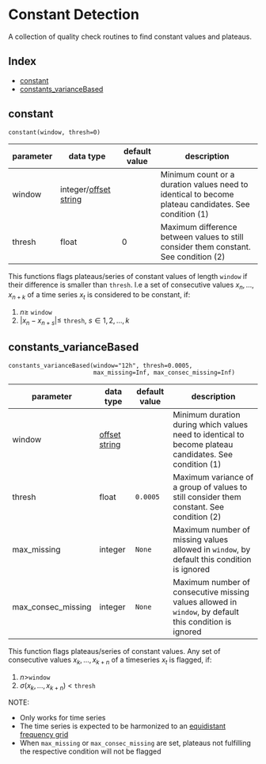# Constant Detection

A collection of quality check routines to find constant values and plateaus.

## Index

- [constant](#constant)
- [constants_varianceBased](#constants_variancebased)


## constant

```
constant(window, thresh=0)
```

| parameter | data type                                                             | default value | description                                                                                          |
|-----------|-----------------------------------------------------------------------|---------------|------------------------------------------------------------------------------------------------------|
| window    | integer/[offset string](docs/ParameterDescriptions.md#offset-strings) |               | Minimum count or a duration values need to identical to become plateau candidates. See condition (1) |
| thresh    | float                                                                 |             0 | Maximum difference between values to still consider them constant. See condition (2)                 |

This functions flags plateaus/series of constant values of length `window` if
their difference is smaller than `thresh`. I.e a set of consecutive values
$`x_n, ..., x_{n+k}`$ of a time series $`x_t`$ is considered to be constant,
if:
1. $`n \ge `$ `window`
2. $`|x_n - x_{n+s}| \le `$ `thresh`, $`s \in {1,2, ..., k}`$


## constants_varianceBased

```
constants_varianceBased(window="12h", thresh=0.0005,
                        max_missing=Inf, max_consec_missing=Inf)
```

| parameter          | data type                                                     | default value | description                                                                                            |
| ------             | ------                                                        | ------        | ----                                                                                                   |
| window             | [offset string](docs/ParameterDescriptions.md#offset-strings) |               | Minimum duration during which values need to identical to become plateau candidates. See condition (1) |
| thresh             | float                                                         | `0.0005`      | Maximum variance of a group of values to still consider them constant. See condition (2)               |
| max_missing        | integer                                                       | `None`        | Maximum number of missing values allowed in `window`, by default this condition is ignored             |
| max_consec_missing | integer                                                       | `None`        | Maximum number of consecutive missing values allowed in `window`, by default this condition is ignored |


This function flags plateaus/series of constant values. Any set of consecutive values
$`x_k,..., x_{k+n}`$ of a timeseries $`x_t`$ is flagged, if:

1. $`n > `$`window`
2. $`\sigma(x_k,..., x_{k+n})`$ < `thresh`

NOTE:
- Only works for time series
- The time series is expected to be harmonized to an
  [equidistant frequency grid](docs/funcs/TimeSeriesHarmonization.md)
- When `max_missing` or `max_consec_missing` are set, plateaus not 
  fulfilling the respective condition will not be flagged
